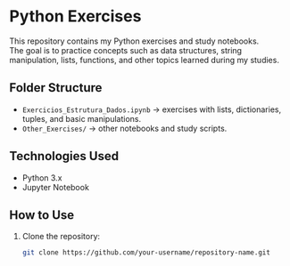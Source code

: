 # Python Exercises

This repository contains my Python exercises and study notebooks.  
The goal is to practice concepts such as data structures, string manipulation, lists, functions, and other topics learned during my studies.

## Folder Structure

- `Exercicios_Estrutura_Dados.ipynb` → exercises with lists, dictionaries, tuples, and basic manipulations.  
- `Other_Exercises/` → other notebooks and study scripts.

## Technologies Used

- Python 3.x
- Jupyter Notebook

## How to Use

1. Clone the repository:  
   ```bash
   git clone https://github.com/your-username/repository-name.git
